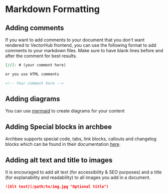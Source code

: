 # Markdown Formatting

## Adding comments

If you want to add comments to your document that you don't want rendered to VectorHub frontend, you can use the following format to add comments to your markdown files. Make sure to have blank lines before and after the comment for best results.

```markdown
[//]: # (your comment here)

or you use HTML comments

<!-- Your comment here -->
```

## Adding diagrams

You can use [mermaid](http://mermaid.js.org/intro/) to create diagrams for your content

## Adding Special blocks in archbee

Archbee supports special code, tabs, link blocks, callouts and changelog blocks which can be found in their documentation [here](https://docs.archbee.com/editor-markdown-shortcuts).

## Adding alt text and title to images

It is encouraged to add alt text (for accessibility & SEO purposes) and a title (for explanability and readability) to all images you add in a document.

```markdown
![Alt text](/path/to/img.jpg "Optional title")
```
